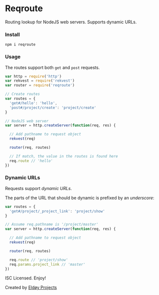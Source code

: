 # Reqroute

Routing lookup for NodeJS web servers. Supports dynamic URLs.

### Install

```
npm i reqroute
```

### Usage

The routes support both `get` and `post` requests.

```js
var http = require('http')
var rekvest = require('rekvest')
var router = require('reqroute')

// Create routes
var routes = {
  'get#/hello': 'hello',
  'post#/project/create': 'project/create'
}

// NodeJS web server
var server = http.createServer(function(req, res) {

  // Add pathname to request object
  rekvest(req)

  router(req, routes)

  // If match, the value in the routes is found here
  req.route // 'hello'
})
```

### Dynamic URLs

Requests support _dynamic URLs_.

The parts of the URL that should be dynamic is prefixed by an _underscore_:

```js
var routes = {
  'get#/project/_project_link': 'project/show'
}

// Assume req.pathname is '/project/master'
var server = http.createServer(function(req, res) {

  // Add pathname to request object
  rekvest(req)

  router(req, routes)

  req.route // 'project/show'
  req.params.project_link // 'master'
})
```

ISC Licensed. Enjoy!

Created by [Eldøy Projects](https://eldoy.com)

